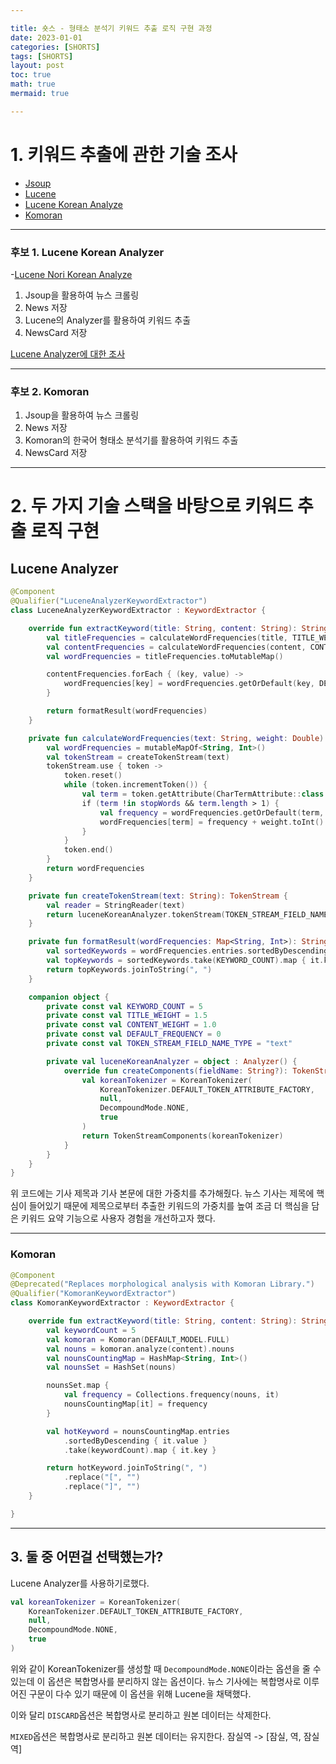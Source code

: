 ```yaml
---

title: 숏스 - 형태소 분석기 키워드 추출 로직 구현 과정
date: 2023-01-01
categories: [SHORTS]
tags: [SHORTS]
layout: post
toc: true
math: true
mermaid: true

---
```


# 1. 키워드 추출에 관한 기술 조사

- [Jsoup](https://jsoup.org/)
- [Lucene](https://mvnrepository.com/artifact/org.apache.lucene/lucene-core)
- [Lucene Korean Analyze](https://lucene.apache.org/core/7_4_0/analyzers-nori/org/apache/lucene/analysis/ko/KoreanAnalyzer.html)
- [Komoran](https://docs.komoran.kr/)

---

### 후보 1. Lucene Korean Analyzer

-[Lucene Nori Korean Analyze](https://m.blog.naver.com/websearch/221795964259)

1. Jsoup을 활용하여 뉴스 크롤링
2. News 저장
3. Lucene의 Analyzer를 활용하여 키워드 추출
4. NewsCard 저장

[Lucene Analyzer에 대한 조사](https://k-diger.github.io/posts/ApacheLucene/)

---

### 후보 2. Komoran

1. Jsoup을 활용하여 뉴스 크롤링
2. News 저장
3. Komoran의 한국어 형태소 분석기를 활용하여 키워드 추출
4. NewsCard 저장

---

# 2. 두 가지 기술 스택을 바탕으로 키워드 추출 로직 구현

## Lucene Analyzer

```kotlin
@Component
@Qualifier("LuceneAnalyzerKeywordExtractor")
class LuceneAnalyzerKeywordExtractor : KeywordExtractor {

    override fun extractKeyword(title: String, content: String): String {
        val titleFrequencies = calculateWordFrequencies(title, TITLE_WEIGHT)
        val contentFrequencies = calculateWordFrequencies(content, CONTENT_WEIGHT)
        val wordFrequencies = titleFrequencies.toMutableMap()

        contentFrequencies.forEach { (key, value) ->
            wordFrequencies[key] = wordFrequencies.getOrDefault(key, DEFAULT_FREQUENCY) + value
        }

        return formatResult(wordFrequencies)
    }

    private fun calculateWordFrequencies(text: String, weight: Double): Map<String, Int> {
        val wordFrequencies = mutableMapOf<String, Int>()
        val tokenStream = createTokenStream(text)
        tokenStream.use { token ->
            token.reset()
            while (token.incrementToken()) {
                val term = token.getAttribute(CharTermAttribute::class.java).toString()
                if (term !in stopWords && term.length > 1) {
                    val frequency = wordFrequencies.getOrDefault(term, DEFAULT_FREQUENCY)
                    wordFrequencies[term] = frequency + weight.toInt()
                }
            }
            token.end()
        }
        return wordFrequencies
    }

    private fun createTokenStream(text: String): TokenStream {
        val reader = StringReader(text)
        return luceneKoreanAnalyzer.tokenStream(TOKEN_STREAM_FIELD_NAME_TYPE, reader)
    }

    private fun formatResult(wordFrequencies: Map<String, Int>): String {
        val sortedKeywords = wordFrequencies.entries.sortedByDescending { it.value }
        val topKeywords = sortedKeywords.take(KEYWORD_COUNT).map { it.key }
        return topKeywords.joinToString(", ")
    }

    companion object {
        private const val KEYWORD_COUNT = 5
        private const val TITLE_WEIGHT = 1.5
        private const val CONTENT_WEIGHT = 1.0
        private const val DEFAULT_FREQUENCY = 0
        private const val TOKEN_STREAM_FIELD_NAME_TYPE = "text"

        private val luceneKoreanAnalyzer = object : Analyzer() {
            override fun createComponents(fieldName: String?): TokenStreamComponents {
                val koreanTokenizer = KoreanTokenizer(
                    KoreanTokenizer.DEFAULT_TOKEN_ATTRIBUTE_FACTORY,
                    null,
                    DecompoundMode.NONE,
                    true
                )
                return TokenStreamComponents(koreanTokenizer)
            }
        }
    }
}
```

위 코드에는 기사 제목과 기사 본문에 대한 가중치를 추가해줬다. 뉴스 기사는 제목에 핵심이 들어있기 때문에 제목으로부터 추출한 키워드의 가중치를 높여 조금 더 핵심을 담은 키워드 요약 기능으로 사용자 경험을 개선하고자 했다.

---

### Komoran

```kotlin
@Component
@Deprecated("Replaces morphological analysis with Komoran Library.")
@Qualifier("KomoranKeywordExtractor")
class KomoranKeywordExtractor : KeywordExtractor {

    override fun extractKeyword(title: String, content: String): String {
        val keywordCount = 5
        val komoran = Komoran(DEFAULT_MODEL.FULL)
        val nouns = komoran.analyze(content).nouns
        val nounsCountingMap = HashMap<String, Int>()
        val nounsSet = HashSet(nouns)

        nounsSet.map {
            val frequency = Collections.frequency(nouns, it)
            nounsCountingMap[it] = frequency
        }

        val hotKeyword = nounsCountingMap.entries
            .sortedByDescending { it.value }
            .take(keywordCount).map { it.key }

        return hotKeyword.joinToString(", ")
            .replace("[", "")
            .replace("]", "")
    }

}
```

---

## 3. 둘 중 어떤걸 선택했는가?

Lucene Analyzer를 사용하기로했다.

```kotlin
val koreanTokenizer = KoreanTokenizer(
    KoreanTokenizer.DEFAULT_TOKEN_ATTRIBUTE_FACTORY,
    null,
    DecompoundMode.NONE,
    true
)
```

위와 같이 KoreanTokenizer를 생성할 때 `DecompoundMode.NONE`이라는 옵션을 줄 수 있는데 이 옵션은 복합명사를 분리하지 않는 옵션이다. 뉴스 기사에는 복합명사로 이루어진 구문이 다수 있기 때문에 이 옵션을 위해 Lucene을 채택했다.

이와 달리 `DISCARD`옵션은 복합명사로 분리하고 원본 데이터는 삭제한다.

`MIXED`옵션은 복합명사로 분리하고 원본 데이터는 유지한다. 잠실역 -> [잠실, 역, 잠실역]
